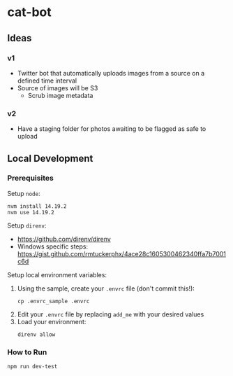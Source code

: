# cat-bot

## Ideas

### v1
- Twitter bot that automatically uploads images from a source on a defined time interval
- Source of images will be S3
    - Scrub image metadata

### v2
- Have a staging folder for photos awaiting to be flagged as safe to upload

## Local Development

### Prerequisites

Setup `node`:
```
nvm install 14.19.2
nvm use 14.19.2
```
Setup `direnv`:
- https://github.com/direnv/direnv
- Windows specific steps: https://gist.github.com/rmtuckerphx/4ace28c1605300462340ffa7b7001c6d

Setup local environment variables:
1. Using the sample, create your `.envrc` file (don't commit this!):
    ```
    cp .envrc_sample .envrc
    ```
2. Edit your `.envrc` file by replacing `add_me` with your desired values
3. Load your environment:
    ```
    direnv allow
    ```

### How to Run

```
npm run dev-test
```
